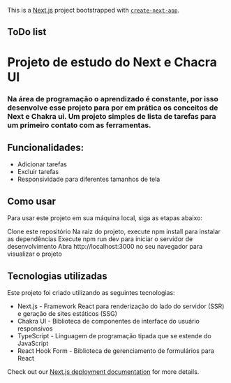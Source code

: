 This is a [Next.js](https://nextjs.org/) project bootstrapped with [`create-next-app`](https://github.com/vercel/next.js/tree/canary/packages/create-next-app).

## ToDo list 

# Projeto de estudo do Next e Chacra UI

### Na área de programação o aprendizado é constante, por isso desenvolve esse projeto para por em prática os conceitos de Next e Chakra ui. Um projeto simples de lista de tarefas para um primeiro contato com as ferramentas.

## Funcionalidades:
- Adicionar tarefas
- Excluir tarefas
- Responsividade para diferentes tamanhos de tela

## Como usar
Para usar este projeto em sua máquina local, siga as etapas abaixo:

Clone este repositório
Na raiz do projeto, execute npm install para instalar as dependências
Execute npm run dev para iniciar o servidor de desenvolvimento
Abra http://localhost:3000 no seu navegador para visualizar o projeto

## Tecnologias utilizadas
Este projeto foi criado utilizando as seguintes tecnologias:

- Next.js - Framework React para renderização do lado do servidor (SSR) e geração de sites estáticos (SSG)
- Chakra UI - Biblioteca de componentes de interface do usuário responsivos
- TypeScript - Linguagem de programação tipada que se estende do JavaScript
- React Hook Form - Biblioteca de gerenciamento de formulários para React



Check out our [Next.js deployment documentation](https://nextjs.org/docs/deployment) for more details.
